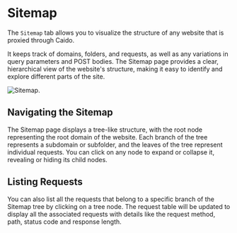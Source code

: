 # Sitemap

The `Sitemap` tab allows you to visualize the structure of any website that is proxied through Caido.

It keeps track of domains, folders, and requests, as well as any variations in query parameters and POST bodies. The Sitemap page provides a clear, hierarchical view of the website's structure, making it easy to identify and explore different parts of the site.

<img alt="Sitemap." src="/_images/sitemap.png" no-shadow/>

## Navigating the Sitemap

The Sitemap page displays a tree-like structure, with the root node representing the root domain of the website. Each branch of the tree represents a subdomain or subfolder, and the leaves of the tree represent individual requests. You can click on any node to expand or collapse it, revealing or hiding its child nodes.

## Listing Requests

You can also list all the requests that belong to a specific branch of the Sitemap tree by clicking on a tree node. The request table will be updated to display all the associated requests with details like the request method, path, status code and response length.
